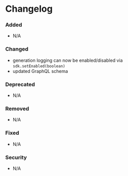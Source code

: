 # Changelog

### Added
- N/A

### Changed
- generation logging can now be enabled/disabled via `sdk.setEnabled(boolean)`
- updated GraphQL schema

### Deprecated
- N/A

### Removed
- N/A

### Fixed
- N/A

### Security
- N/A
